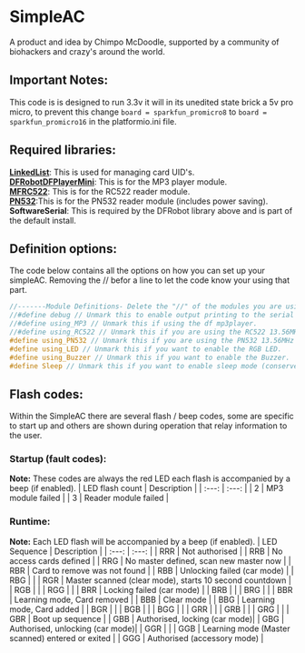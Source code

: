 # SimpleAC
A product and idea by Chimpo McDoodle, supported by a community of biohackers and crazy's around the world.

## Important Notes:
This code is is designed to run 3.3v it will in its unedited state brick a 5v pro micro, to prevent this change `board = sparkfun_promicro8` to `board = sparkfun_promicro16` in the platformio.ini file.

## Required libraries:
**[LinkedList](https://github.com/ivanseidel/LinkedList)**: This is used for managing card UID's.    
**[DFRobotDFPlayerMini](https://github.com/DFRobot/DFRobotDFPlayerMini)**: This is for the MP3 player module.    
**[MFRC522](https://github.com/miguelbalboa/rfid)**: This is for the RC522 reader module.    
**[PN532](https://github.com/clarketronics/PN532)**:This is for the PN532 reader module (includes power saving).    
**SoftwareSerial**: This is required by the DFRobot library above and is part of the default install.    

## Definition options:
The code below contains all the options on how you can set up your simpleAC. Removing the // befor a line to let the code know your using that part.

```c++
//-------Module Definitions- Delete the "//" of the modules you are using----------
//#define debug // Unmark this to enable output printing to the serial monitor, this will not continue without a open serial port.
//#define using_MP3 // Unmark this if using the df mp3player.
//#define using_RC522 // Unmark this if you are using the RC522 13.56MHz NFC-HF RFID reader.
#define using_PN532 // Unmark this if you are using the PN532 13.56MHz NFC-HF RFID reader.
#define using_LED // Unmark this if you want to enable the RGB LED.
#define using_Buzzer // Unmark this if you want to enable the Buzzer.
#define Sleep // Unmark this if you want to enable sleep mode (conserves battery).
```

## Flash codes:
Within the SimpleAC there are several flash / beep codes, some are specific to start up and others are shown during operation that relay information to the user.

### Startup (fault codes):
**Note:** These codes are always the red LED each flash is accompanied by a beep (if enabled).
| LED flash count | Description |
| :---: | :---: |
| 2 | MP3 module failed |
| 3 | Reader module failed |

### Runtime:
**Note:** Each LED flash will be accompanied by a beep (if enabled).
| LED Sequence | Description |
| :---: | :---: |
| RRR | Not authorised |
| RRB | No access cards defined |
| RRG | No master defined, scan new master now |
| RBR | Card to remove was not found |
| RBB | Unlocking failed (car mode) |
| RBG | |
| RGR | Master scanned (clear mode), starts 10 second countdown |
| RGB | |
| RGG | |
| BRR | Locking failed (car mode) |
| BRB | |
| BRG | |
| BBR | Learning mode, Card removed |
| BBB | Clear mode |
| BBG | Learning mode, Card added |
| BGR | |
| BGB | |
| BGG | |
| GRR | |
| GRB | |
| GRG | |
| GBR | Boot up sequence |
| GBB | Authorised, locking (car mode)|
| GBG | Authorised, unlocking (car mode)|
| GGR | |
| GGB | Learning mode (Master scanned) entered or exited |
| GGG | Authorised (accessory mode) |
